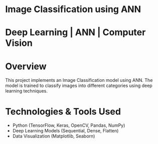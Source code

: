 # Image Classification using ANN

# Deep Learning | ANN | Computer Vision

# Overview
This project implements an Image Classification model using ANN. The model is trained to classify images into different categories using deep learning techniques.

# Technologies & Tools Used
* Python (TensorFlow, Keras, OpenCV, Pandas, NumPy)
* Deep Learning Models (Sequential, Dense, Flatten)
* Data Visualization (Matplotlib, Seaborn)
